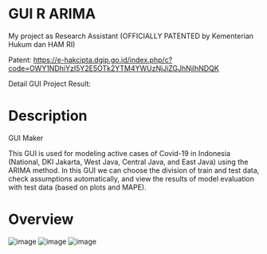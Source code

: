 # GUI R ARIMA
My project as Research Assistant (OFFICIALLY PATENTED by Kementerian Hukum dan HAM RI)

Patent: https://e-hakcipta.dgip.go.id/index.php/c?code=OWY1NDhiYzI5Y2E5OTk2YTM4YWUzNjJiZGJhNjlhNDQK

Detail GUI Project Result:

# Description
GUI Maker

This GUI is used for modeling active cases of Covid-19 in Indonesia (National, DKI Jakarta, West Java, Central Java, and East Java) using the ARIMA method. In this GUI we can choose the division of train and test data, check assumptions automatically, and view the results of model evaluation with test data (based on plots and MAPE).

# Overview
![image](https://user-images.githubusercontent.com/102334577/161523747-7e4e97d5-04d6-4379-b768-2aedebeae2d3.png)
![image](https://user-images.githubusercontent.com/102334577/161523848-5c0587dd-1c98-442e-ae00-edcc777ea5f9.png)
![image](https://user-images.githubusercontent.com/102334577/161524049-12b29715-9fc1-42de-9a80-86028f2b0aca.png)

